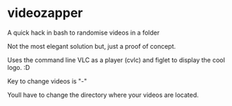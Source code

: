 # videozapper
A quick hack in bash to randomise videos in a folder

Not the most elegant solution but, just a proof of concept.

Uses the command line VLC as a player (cvlc) and figlet to display the cool logo. :D

Key to change videos is "-" 

Youll have to change the directory where your videos are located.


